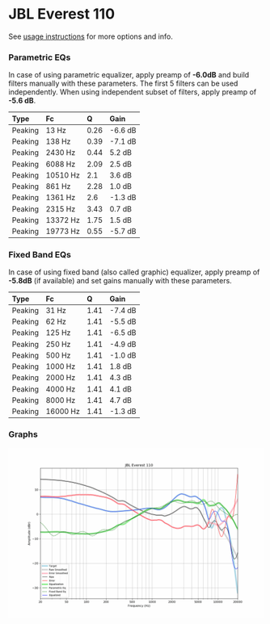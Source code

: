 # JBL Everest 110
See [usage instructions](https://github.com/jaakkopasanen/AutoEq#usage) for more options and info.

### Parametric EQs
In case of using parametric equalizer, apply preamp of **-6.0dB** and build filters manually
with these parameters. The first 5 filters can be used independently.
When using independent subset of filters, apply preamp of **-5.6 dB**.

| Type    | Fc       |    Q | Gain    |
|:--------|:---------|:-----|:--------|
| Peaking | 13 Hz    | 0.26 | -6.6 dB |
| Peaking | 138 Hz   | 0.39 | -7.1 dB |
| Peaking | 2430 Hz  | 0.44 | 5.2 dB  |
| Peaking | 6088 Hz  | 2.09 | 2.5 dB  |
| Peaking | 10510 Hz | 2.1  | 3.6 dB  |
| Peaking | 861 Hz   | 2.28 | 1.0 dB  |
| Peaking | 1361 Hz  | 2.6  | -1.3 dB |
| Peaking | 2315 Hz  | 3.43 | 0.7 dB  |
| Peaking | 13372 Hz | 1.75 | 1.5 dB  |
| Peaking | 19773 Hz | 0.55 | -5.7 dB |

### Fixed Band EQs
In case of using fixed band (also called graphic) equalizer, apply preamp of **-5.8dB**
(if available) and set gains manually with these parameters.

| Type    | Fc       |    Q | Gain    |
|:--------|:---------|:-----|:--------|
| Peaking | 31 Hz    | 1.41 | -7.4 dB |
| Peaking | 62 Hz    | 1.41 | -5.5 dB |
| Peaking | 125 Hz   | 1.41 | -6.5 dB |
| Peaking | 250 Hz   | 1.41 | -4.9 dB |
| Peaking | 500 Hz   | 1.41 | -1.0 dB |
| Peaking | 1000 Hz  | 1.41 | 1.8 dB  |
| Peaking | 2000 Hz  | 1.41 | 4.3 dB  |
| Peaking | 4000 Hz  | 1.41 | 4.1 dB  |
| Peaking | 8000 Hz  | 1.41 | 4.7 dB  |
| Peaking | 16000 Hz | 1.41 | -1.3 dB |

### Graphs
![](./JBL%20Everest%20110.png)